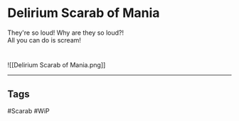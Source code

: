 # Delirium Scarab of Mania
They're so loud! Why are they so loud?!  
All you can do is scream!

#
![[Delirium Scarab of Mania.png]]

---
## Tags
#Scarab
#WiP 